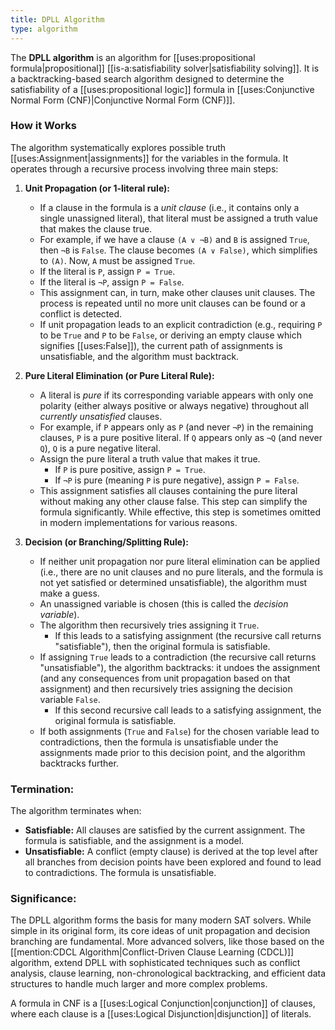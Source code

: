 ```yaml
---
title: DPLL Algorithm
type: algorithm
---
```


The **DPLL algorithm** is an algorithm for [[uses:propositional formula|propositional]] [[is-a:satisfiability solver|satisfiability solving]]. It is a backtracking-based search algorithm designed to determine the satisfiability of a [[uses:propositional logic]] formula in [[uses:Conjunctive Normal Form (CNF)|Conjunctive Normal Form (CNF)]].

### How it Works

The algorithm systematically explores possible truth [[uses:Assignment|assignments]] for the variables in the formula. It operates through a recursive process involving three main steps:

1.  **Unit Propagation (or 1-literal rule):**
    *   If a clause in the formula is a *unit clause* (i.e., it contains only a single unassigned literal), that literal must be assigned a truth value that makes the clause true.
    *   For example, if we have a clause `(A ∨ ¬B)` and `B` is assigned `True`, then `¬B` is `False`. The clause becomes `(A ∨ False)`, which simplifies to `(A)`. Now, `A` must be assigned `True`.
    *   If the literal is `P`, assign `P = True`.
    *   If the literal is `¬P`, assign `P = False`.
    *   This assignment can, in turn, make other clauses unit clauses. The process is repeated until no more unit clauses can be found or a conflict is detected.
    *   If unit propagation leads to an explicit contradiction (e.g., requiring `P` to be `True` and `P` to be `False`, or deriving an empty clause which signifies [[uses:False]]), the current path of assignments is unsatisfiable, and the algorithm must backtrack.

2.  **Pure Literal Elimination (or Pure Literal Rule):**
    *   A literal is *pure* if its corresponding variable appears with only one polarity (either always positive or always negative) throughout all *currently unsatisfied* clauses.
    *   For example, if `P` appears only as `P` (and never `¬P`) in the remaining clauses, `P` is a pure positive literal. If `Q` appears only as `¬Q` (and never `Q`), `Q` is a pure negative literal.
    *   Assign the pure literal a truth value that makes it true.
        *   If `P` is pure positive, assign `P = True`.
        *   If `¬P` is pure (meaning `P` is pure negative), assign `P = False`.
    *   This assignment satisfies all clauses containing the pure literal without making any other clause false. This step can simplify the formula significantly. While effective, this step is sometimes omitted in modern implementations for various reasons.

3.  **Decision (or Branching/Splitting Rule):**
    *   If neither unit propagation nor pure literal elimination can be applied (i.e., there are no unit clauses and no pure literals, and the formula is not yet satisfied or determined unsatisfiable), the algorithm must make a guess.
    *   An unassigned variable is chosen (this is called the *decision variable*).
    *   The algorithm then recursively tries assigning it `True`.
        *   If this leads to a satisfying assignment (the recursive call returns "satisfiable"), then the original formula is satisfiable.
    *   If assigning `True` leads to a contradiction (the recursive call returns "unsatisfiable"), the algorithm backtracks: it undoes the assignment (and any consequences from unit propagation based on that assignment) and then recursively tries assigning the decision variable `False`.
        *   If this second recursive call leads to a satisfying assignment, the original formula is satisfiable.
    *   If both assignments (`True` and `False`) for the chosen variable lead to contradictions, then the formula is unsatisfiable under the assignments made prior to this decision point, and the algorithm backtracks further.

### Termination:

The algorithm terminates when:
*   **Satisfiable:** All clauses are satisfied by the current assignment. The formula is satisfiable, and the assignment is a model.
*   **Unsatisfiable:** A conflict (empty clause) is derived at the top level after all branches from decision points have been explored and found to lead to contradictions. The formula is unsatisfiable.

### Significance:

The DPLL algorithm forms the basis for many modern SAT solvers. While simple in its original form, its core ideas of unit propagation and decision branching are fundamental. More advanced solvers, like those based on the [[mention:CDCL Algorithm|Conflict-Driven Clause Learning (CDCL)]] algorithm, extend DPLL with sophisticated techniques such as conflict analysis, clause learning, non-chronological backtracking, and efficient data structures to handle much larger and more complex problems.

A formula in CNF is a [[uses:Logical Conjunction|conjunction]] of clauses, where each clause is a [[uses:Logical Disjunction|disjunction]] of literals.
